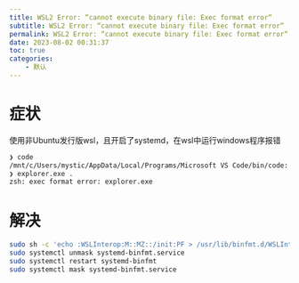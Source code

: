 ```yaml
---
title: WSL2 Error: “cannot execute binary file: Exec format error“
subtitle: WSL2 Error: “cannot execute binary file: Exec format error“
permalink: WSL2 Error: “cannot execute binary file: Exec format error“
date: 2023-08-02 00:31:37
toc: true
categories: 
    - 默认
---
```


# 症状
使用非Ubuntu发行版wsl，且开启了systemd，在wsl中运行windows程序报错

```zsh
❯ code
/mnt/c/Users/mystic/AppData/Local/Programs/Microsoft VS Code/bin/code: 61: /mnt/c/Users/mystic/AppData/Local/Programs/Microsoft VS Code/Code.exe: Exec format error
❯ explorer.exe .
zsh: exec format error: explorer.exe
```

# 解决

```zsh
sudo sh -c 'echo :WSLInterop:M::MZ::/init:PF > /usr/lib/binfmt.d/WSLInterop.conf'
sudo systemctl unmask systemd-binfmt.service
sudo systemctl restart systemd-binfmt
sudo systemctl mask systemd-binfmt.service
```

